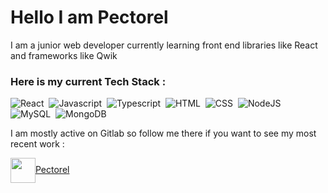 # Hello I am Pectorel

I am a junior web developer currently learning front end libraries like React and frameworks like Qwik

### Here is my current Tech Stack :

![React](https://img.icons8.com/plasticine/48/000000/react.png)&nbsp;
![Javascript](https://img.icons8.com/color/48/000000/javascript.png)&nbsp;
![Typescript](https://img.icons8.com/color/48/000000/typescript.png)&nbsp;
![HTML](https://img.icons8.com/dusk/48/000000/html-5.png)&nbsp;
![CSS](https://img.icons8.com/color/48/000000/css3.png)&nbsp;
![NodeJS](https://img.icons8.com/color/48/000000/nodejs.png)\
![MySQL](https://img.icons8.com/fluent/48/000000/mysql-logo.png)&nbsp;
![MongoDB](https://img.icons8.com/color/48/000000/mongodb.png)&nbsp;

I am mostly active on Gitlab so follow me there if you want to see my most recent work :


  <a href="https://gitlab.com/Pectorel"><img align="center" src="https://about.gitlab.com/images/press/logo/png/gitlab-logo-500.png" width="40">Pectorel</a>

